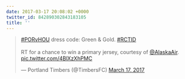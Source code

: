 ```yaml
---
date: 2017-03-17 20:08:02 +0000
twitter_id: 842890302843183105
title: ''
---
```


<blockquote class="twitter-tweet"><p lang="en" dir="ltr"><a href="https://twitter.com/hashtag/PORvHOU?src=hash&amp;ref_src=twsrc%5Etfw">#PORvHOU</a> dress code: Green &amp; Gold. <a href="https://twitter.com/hashtag/RCTID?src=hash&amp;ref_src=twsrc%5Etfw">#RCTID</a><br><br>RT for a chance to win a primary jersey, courtesy of <a href="https://twitter.com/AlaskaAir?ref_src=twsrc%5Etfw">@AlaskaAir</a>. <a href="https://t.co/4BlXzXhPMC">pic.twitter.com/4BlXzXhPMC</a></p>&mdash; Portland Timbers (@TimbersFC) <a href="https://twitter.com/TimbersFC/status/842813041729200128?ref_src=twsrc%5Etfw">March 17, 2017</a></blockquote>
<script async src="https://platform.twitter.com/widgets.js" charset="utf-8"></script>
